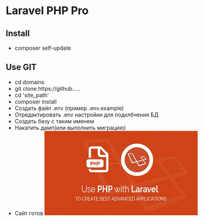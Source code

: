 
# Laravel PHP Pro

## Install
- composer self-update

## Use GIT
 - cd domains
 - git clone https://github.....
 - cd 'site_path'
 - composer install
 - Создать файл .env (пример .env.example)
 - Отредактировать .env настройки для подклбчения БД 
 - Создать базу с таким именем
 - Накатить дамп(или выполнить миграцию)
 - Сайт готов
 ![Image alt](https://github.com/EugeneZubovich/laravelPro/raw/master/laravel/logo.jpg)